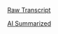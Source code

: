 [Raw Transcript](https://github.com/MCBasterSheet/MCBasterSheet/blob/main/MCB150/pages/Raw%20Transcript%201-31-2024.md)

[AI Summarized](https://github.com/MCBasterSheet/MCBasterSheet/blob/main/MCB150/pages/AI%20Summarized%201-31-2024.md)
